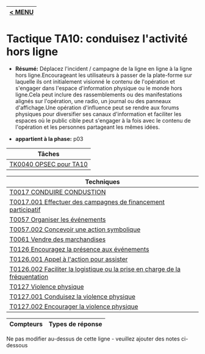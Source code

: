 |[< MENU](../README.md)|
|---|
# Tactique TA10: conduisez l'activité hors ligne

* **Résumé:** Déplacez l'incident / campagne de la ligne en ligne à la ligne hors ligne.Encourageant les utilisateurs à passer de la plate-forme sur laquelle ils ont initialement visionné le contenu de l'opération et s'engager dans l'espace d'information physique ou le monde hors ligne.Cela peut inclure des rassemblements ou des manifestations alignés sur l'opération, une radio, un journal ou des panneaux d'affichage.Une opération d'influence peut se rendre aux forums physiques pour diversifier ses canaux d'information et faciliter les espaces où le public cible peut s'engager à la fois avec le contenu de l'opération et les personnes partageant les mêmes idées.

* **appartient à la phase:** p03



|Tâches |
|----- |
|[TK0040 OPSEC pour TA10](../../generated_pages/tasks/TK0040.md) |



|Techniques |
|---------- |
|[T0017 CONDUIRE CONDUSTION](../../generated_pages/techniques/T0017.md) |
|[T0017.001 Effectuer des campagnes de financement participatif](../../generated_pages/techniques/T0017.001.md) |
|[T0057 Organiser les événements](../../generated_pages/techniques/T0057.md) ||[T0057.001 Payer pour l'action physique](../../generated_pages/techniques/T0057.001.md) |
|[T0057.002 Concevoir une action symbolique](../../generated_pages/techniques/T0057.002.md) |
|[T0061 Vendre des marchandises](../../generated_pages/techniques/T0061.md) |
|[T0126 Encouragez la présence aux événements](../../generated_pages/techniques/T0126.md) |
|[T0126.001 Appel à l'action pour assister](../../generated_pages/techniques/T0126.001.md) |
|[T0126.002 Faciliter la logistique ou la prise en charge de la fréquentation](../../generated_pages/techniques/T0126.002.md) |
|[T0127 Violence physique](../../generated_pages/techniques/T0127.md) |
|[T0127.001 Conduisez la violence physique](../../generated_pages/techniques/T0127.001.md) |
|[T0127.002 Encourager la violence physique](../../generated_pages/techniques/T0127.002.md) |



|Compteurs |Types de réponse |
|-------- |-------------- |


Ne pas modifier au-dessus de cette ligne - veuillez ajouter des notes ci-dessous